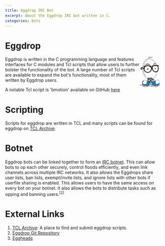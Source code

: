 ```yaml
---
title: Eggdrop IRC Bot
excerpt: About the Eggdrop IRC bot written in C.
categories: bots
---
```

# Eggdrop
<img src="/images/eggman.png" style="float:right;width:auto;height:100px;" />
Eggdrop is written in the C programming language and features interfaces for C modules and Tcl scripts that allow users to further bolster the functionality of the bot. A large number of Tcl scripts are available to expand the bot's functionality, most of them written by Eggdrop users.

A notable Tcl script is 'bmotion' available on GitHub [here](https://github.com/jamesoff/bmotion)

# Scripting
Scripts for eggdrop are written in TCL and many scripts can be found for eggdrop on [TCL Archive](http://tclarchive.org).

# Botnet
Eggdrop bots can be linked together to form an [IRC botnet](/wiki/bot/#irc-botnets). This can allow bots to op each other securely, control floods efficiently, and even link channels across multiple IRC networks. It also allows the Eggdrops share user lists, ban lists, exempt/invite lists, and ignore lists with other bots if userfile sharing is enabled. This allows users to have the same access on every bot on your botnet. It also allows the bots to distribute tasks such as opping and banning users.<sup>[2]</sup>

# External Links
1. [TCL Archive](http://tclarchive.org): A place to find and submit eggdrop scripts.
2. [Eggdrop Git Repository](https://github.com/eggheads/eggdrop)
3. [Eggheads](http://eggheads.org)